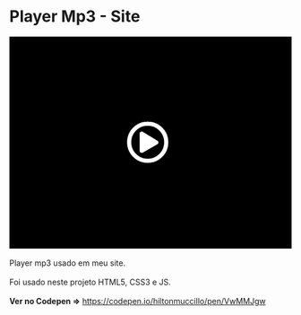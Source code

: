# Player Mp3 - Site

![Player Mp3](images/player.jpg?raw=true "Player Mp3")

Player mp3 usado em meu site.<br><br>
Foi usado neste projeto HTML5, CSS3 e JS.<br><br>
<strong>Ver no Codepen =></strong> https://codepen.io/hiltonmuccillo/pen/VwMMJgw
